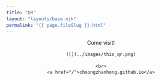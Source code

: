```yaml
---
title: "QR"
layout: "layouts/base.njk"
permalink: "{{ page.fileSlug }}.html"
---
```


<div style="max-width: fit-content; margin: auto; text-align:center;">
    <p>Come visit!</p>
    
    ![](../images/this_qr.png)
    
    <br>
    <a href="/">choongzhanhong.github.io</a>
</div>